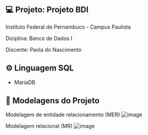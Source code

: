 ## 💻 Projeto: Projeto BDI


Instituto Federal de Pernambuco  - Campus Paulista 

Diciplina: Banco de Dados I

Discente:  Paola do Nascimento

## ⚙️ Linguagem SQL
 - MariaDB

## 📑 Modelagens do Projeto

Modelagem de entidade relacionamento (MER)
![image](https://user-images.githubusercontent.com/88107960/178291851-382a97d7-c869-462a-9738-66a158d276c2.png)

Modelagem relacional (MR)
![image](https://user-images.githubusercontent.com/88107960/178291994-971ab8eb-d65e-4529-95d5-210ce53c8579.png)


